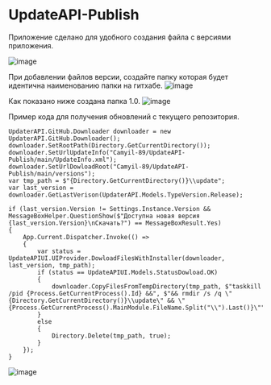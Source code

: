 # UpdateAPI-Publish
Приложение сделано для удобного создания файла с версиями приложения.

![image](https://user-images.githubusercontent.com/76705837/233179296-806440db-87a6-4e64-9081-2ba8c2608cf5.png)


При добавлении файлов версии, создайте папку которая будет идентична наименованию папки на гитхабе.
![image](https://user-images.githubusercontent.com/76705837/233179477-2a73f125-a36c-4a8b-a6e5-587ec8ff7adc.png)

Как показано ниже создана папка 1.0.
![image](https://user-images.githubusercontent.com/76705837/233179702-543bc507-de81-4745-b3d7-152ae9df74fb.png)

Пример кода для получения обновлений с текущего репозитория.

    UpdaterAPI.GitHub.Downloader downloader = new UpdaterAPI.GitHub.Downloader();
    downloader.SetRootPath(Directory.GetCurrentDirectory());
    downloader.SetUrlUpdateInfo("Camyil-89/UpdateAPI-Publish/main/UpdateInfo.xml");
    downloader.SetUrlDowloadRoot("Camyil-89/UpdateAPI-Publish/main/versions");
    var tmp_path = $"{Directory.GetCurrentDirectory()}\\update";
    var last_version = downloader.GetLastVerison(UpdaterAPI.Models.TypeVersion.Release);

	if (last_version.Version != Settings.Instance.Version && MessageBoxHelper.QuestionShow($"Доступна новая версия {last_version.Version}\nСкачать?") == MessageBoxResult.Yes)
	{
		App.Current.Dispatcher.Invoke(() =>
		{
			var status = UpdateAPIUI.UIProvider.DowloadFilesWithInstaller(downloader, last_version, tmp_path);
			if (status == UpdateAPIUI.Models.StatusDowload.OK)
			{
				downloader.CopyFilesFromTempDirectory(tmp_path, $"taskkill /pid {Process.GetCurrentProcess().Id} &&", $"&& rmdir /s /q \"{Directory.GetCurrentDirectory()}\\update\" && \"{Process.GetCurrentProcess().MainModule.FileName.Split("\\").Last()}\"");
			}
			else
			{
				Directory.Delete(tmp_path, true);
			}
		});
	}

![image](https://user-images.githubusercontent.com/76705837/233179499-21d71430-1aac-4f4a-913d-e4911f796870.png)
